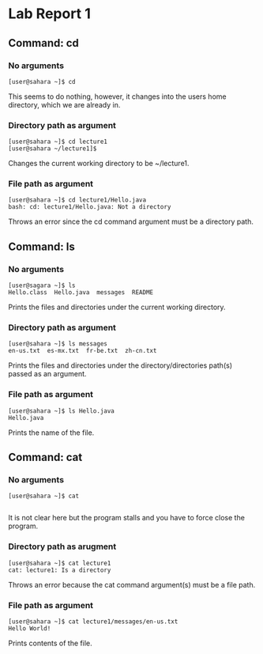 # Lab Report 1

## Command: cd

### No arguments
```console
[user@sahara ~]$ cd
```
This seems to do nothing, however, it changes into the users home directory, which we are already in. 

### Directory path as argument
```console
[user@sahara ~]$ cd lecture1
[user@sahara ~/lecture1]$
```
Changes the current working directory to be ~/lecture1.

### File path as argument
```console
[user@sahara ~]$ cd lecture1/Hello.java
bash: cd: lecture1/Hello.java: Not a directory
```
Throws an error since the cd command argument must be a directory path.

## Command: ls

### No arguments
```console
[user@sagara ~]$ ls
Hello.class  Hello.java  messages  README
```
Prints the files and directories under the current working directory.

### Directory path as argument
```console
[user@sahara ~]$ ls messages
en-us.txt  es-mx.txt  fr-be.txt  zh-cn.txt
```
Prints the files and directories under the directory/directories path(s) passed as an argument.

### File path as argument
```console
[user@sahara ~]$ ls Hello.java
Hello.java
```
Prints the name of the file.

## Command: cat

### No arguments
```console
[user@sahara ~]$ cat
  
```
It is not clear here but the program stalls and you have to force close the program.

### Directory path as arugment
```console
[user@sahara ~]$ cat lecture1
cat: lecture1: Is a directory
```
Throws an error because the cat command argument(s) must be a file path.

### File path as argument
```console
[user@sahara ~]$ cat lecture1/messages/en-us.txt
Hello World!
```
Prints contents of the file.

